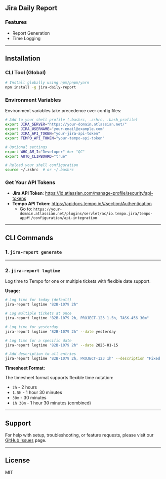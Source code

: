 ## Jira Daily Report

### Features

- Report Generation
- Time Logging
---

## Installation

### CLI Tool (Global)

```bash
# Install globally using npm/pnpm/yarn
npm install -g jira-daily-report
```

###  Environment Variables

Environment variables take precedence over config files:

```bash
# Add to your shell profile (.bashrc, .zshrc, .bash_profile)
export JIRA_SERVER="https://your-domain.atlassian.net/"
export JIRA_USERNAME="your-email@example.com"
export JIRA_API_TOKEN="your-jira-api-token"
export TEMPO_API_TOKEN="your-tempo-api-token"

# Optional settings
export WHO_AM_I="Developer" #or "QC"
export AUTO_CLIPBOARD="true"

# Reload your shell configuration
source ~/.zshrc  # or ~/.bashrc
```

### Get Your API Tokens

- **Jira API Token**: https://id.atlassian.com/manage-profile/security/api-tokens
- **Tempo API Token**: https://apidocs.tempo.io/#section/Authentication
  - Go to: `https://your-domain.atlassian.net/plugins/servlet/ac/io.tempo.jira/tempo-app#!/configuration/api-integration`

---

## CLI Commands

### 1. `jira-report generate`


---

### 2. `jira-report logtime`

Log time to Tempo for one or multiple tickets with flexible date support.

**Usage:**

```bash
# Log time for today (default)
jira-report logtime "B2B-1079 2h"

# Log multiple tickets at once
jira-report logtime "B2B-1079 2h, PROJECT-123 1.5h, TASK-456 30m"

# Log time for yesterday
jira-report logtime "B2B-1079 2h" --date yesterday

# Log time for a specific date
jira-report logtime "B2B-1079 2h" --date 2025-01-15

# Add description to all entries
jira-report logtime "B2B-1079 2h, PROJECT-123 1h" --description "Fixed authentication bug"

```

**Timesheet Format:**

The timesheet format supports flexible time notation:

- `2h` - 2 hours
- `1.5h` - 1 hour 30 minutes
- `30m` - 30 minutes
- `1h 30m` - 1 hour 30 minutes (combined)

---

## Support

For help with setup, troubleshooting, or feature requests, please visit our [GitHub Issues](https://github.com/voxuanthuan/daily-report/issues) page.

---

## License

MIT

